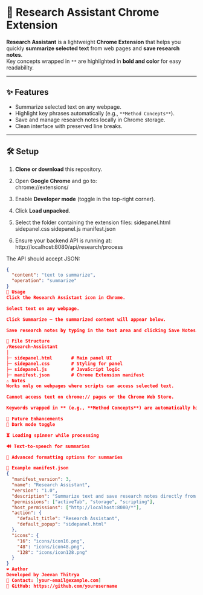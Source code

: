 # 🧠 Research Assistant Chrome Extension

**Research Assistant** is a lightweight **Chrome Extension** that helps you quickly **summarize selected text** from web pages and **save research notes**.  
Key concepts wrapped in `**` are highlighted in **bold and color** for easy readability.

---

## ✨ Features

- Summarize selected text on any webpage.
- Highlight key phrases automatically (e.g., `**Method Concepts**`).
- Save and manage research notes locally in Chrome storage.
- Clean interface with preserved line breaks.

---

## 🛠 Setup

1. **Clone or download** this repository.
2. Open **Google Chrome** and go to:  
chrome://extensions/

3. Enable **Developer mode** (toggle in the top-right corner).
4. Click **Load unpacked**.
5. Select the folder containing the extension files:
sidepanel.html
sidepanel.css
sidepanel.js
manifest.json

6. Ensure your backend API is running at:  
http://localhost:8080/api/research/process

The API should accept JSON:
```json
{
  "content": "text to summarize",
  "operation": "summarize"
}
📝 Usage
Click the Research Assistant icon in Chrome.

Select text on any webpage.

Click Summarize — the summarized content will appear below.

Save research notes by typing in the text area and clicking Save Notes.

📂 File Structure
/Research-Assistant
│
├─ sidepanel.html       # Main panel UI
├─ sidepanel.css        # Styling for panel
├─ sidepanel.js         # JavaScript logic
├─ manifest.json        # Chrome Extension manifest
⚠️ Notes
Works only on webpages where scripts can access selected text.

Cannot access text on chrome:// pages or the Chrome Web Store.

Keywords wrapped in ** (e.g., **Method Concepts**) are automatically highlighted.

🚀 Future Enhancements
🌙 Dark mode toggle

⏳ Loading spinner while processing

🔊 Text-to-speech for summaries

🎨 Advanced formatting options for summaries

🧩 Example manifest.json
{
  "manifest_version": 3,
  "name": "Research Assistant",
  "version": "1.0",
  "description": "Summarize text and save research notes directly from any webpage.",
  "permissions": ["activeTab", "storage", "scripting"],
  "host_permissions": ["http://localhost:8080/*"],
  "action": {
    "default_title": "Research Assistant",
    "default_popup": "sidepanel.html"
  },
  "icons": {
    "16": "icons/icon16.png",
    "48": "icons/icon48.png",
    "128": "icons/icon128.png"
  }
}
❤️ Author
Developed by Jeevan Thitrya
📧 Contact: [your-email@example.com]
📂 GitHub: https://github.com/yourusername


